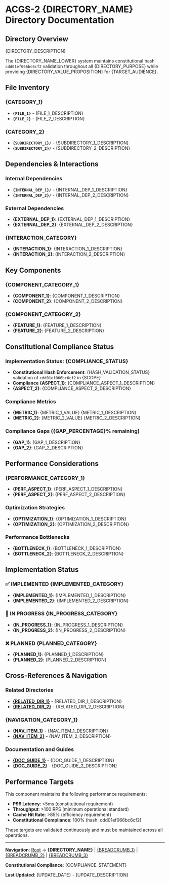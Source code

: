 # ACGS-2 {DIRECTORY_NAME} Directory Documentation
<!-- Constitutional Hash: cdd01ef066bc6cf2 -->

## Directory Overview

{DIRECTORY_DESCRIPTION}

The {DIRECTORY_NAME_LOWER} system maintains constitutional hash `cdd01ef066bc6cf2` validation throughout all {DIRECTORY_PURPOSE} while providing {DIRECTORY_VALUE_PROPOSITION} for {TARGET_AUDIENCE}.

## File Inventory

### {CATEGORY_1}
- **`{FILE_1}`** - {FILE_1_DESCRIPTION}
- **`{FILE_2}`** - {FILE_2_DESCRIPTION}

### {CATEGORY_2}
- **`{SUBDIRECTORY_1}/`** - {SUBDIRECTORY_1_DESCRIPTION}
- **`{SUBDIRECTORY_2}/`** - {SUBDIRECTORY_2_DESCRIPTION}

## Dependencies & Interactions

### Internal Dependencies
- **`{INTERNAL_DEP_1}/`** - {INTERNAL_DEP_1_DESCRIPTION}
- **`{INTERNAL_DEP_2}/`** - {INTERNAL_DEP_2_DESCRIPTION}

### External Dependencies
- **{EXTERNAL_DEP_1}**: {EXTERNAL_DEP_1_DESCRIPTION}
- **{EXTERNAL_DEP_2}**: {EXTERNAL_DEP_2_DESCRIPTION}

### {INTERACTION_CATEGORY}
- **{INTERACTION_1}**: {INTERACTION_1_DESCRIPTION}
- **{INTERACTION_2}**: {INTERACTION_2_DESCRIPTION}

## Key Components

### {COMPONENT_CATEGORY_1}
- **{COMPONENT_1}**: {COMPONENT_1_DESCRIPTION}
- **{COMPONENT_2}**: {COMPONENT_2_DESCRIPTION}

### {COMPONENT_CATEGORY_2}
- **{FEATURE_1}**: {FEATURE_1_DESCRIPTION}
- **{FEATURE_2}**: {FEATURE_2_DESCRIPTION}

## Constitutional Compliance Status

### Implementation Status: {COMPLIANCE_STATUS}
- **Constitutional Hash Enforcement**: {HASH_VALIDATION_STATUS} validation of `cdd01ef066bc6cf2` in {SCOPE}
- **Compliance {ASPECT_1}**: {COMPLIANCE_ASPECT_1_DESCRIPTION}
- **{ASPECT_2}**: {COMPLIANCE_ASPECT_2_DESCRIPTION}

### Compliance Metrics
- **{METRIC_1}**: {METRIC_1_VALUE} {METRIC_1_DESCRIPTION}
- **{METRIC_2}**: {METRIC_2_VALUE} {METRIC_2_DESCRIPTION}

### Compliance Gaps ({GAP_PERCENTAGE}% remaining)
- **{GAP_1}**: {GAP_1_DESCRIPTION}
- **{GAP_2}**: {GAP_2_DESCRIPTION}

## Performance Considerations

### {PERFORMANCE_CATEGORY_1}
- **{PERF_ASPECT_1}**: {PERF_ASPECT_1_DESCRIPTION}
- **{PERF_ASPECT_2}**: {PERF_ASPECT_2_DESCRIPTION}

### Optimization Strategies
- **{OPTIMIZATION_1}**: {OPTIMIZATION_1_DESCRIPTION}
- **{OPTIMIZATION_2}**: {OPTIMIZATION_2_DESCRIPTION}

### Performance Bottlenecks
- **{BOTTLENECK_1}**: {BOTTLENECK_1_DESCRIPTION}
- **{BOTTLENECK_2}**: {BOTTLENECK_2_DESCRIPTION}

## Implementation Status

### ✅ IMPLEMENTED {IMPLEMENTED_CATEGORY}
- **{IMPLEMENTED_1}**: {IMPLEMENTED_1_DESCRIPTION}
- **{IMPLEMENTED_2}**: {IMPLEMENTED_2_DESCRIPTION}

### 🔄 IN PROGRESS {IN_PROGRESS_CATEGORY}
- **{IN_PROGRESS_1}**: {IN_PROGRESS_1_DESCRIPTION}
- **{IN_PROGRESS_2}**: {IN_PROGRESS_2_DESCRIPTION}

### ❌ PLANNED {PLANNED_CATEGORY}
- **{PLANNED_1}**: {PLANNED_1_DESCRIPTION}
- **{PLANNED_2}**: {PLANNED_2_DESCRIPTION}

## Cross-References & Navigation

### Related Directories
- **[{RELATED_DIR_1}](../{RELATED_DIR_1_PATH}/claude.md)** - {RELATED_DIR_1_DESCRIPTION}
- **[{RELATED_DIR_2}](../{RELATED_DIR_2_PATH}/claude.md)** - {RELATED_DIR_2_DESCRIPTION}

### {NAVIGATION_CATEGORY_1}
- **[{NAV_ITEM_1}]({NAV_ITEM_1_PATH}/claude.md)** - {NAV_ITEM_1_DESCRIPTION}
- **[{NAV_ITEM_2}]({NAV_ITEM_2_PATH}/claude.md)** - {NAV_ITEM_2_DESCRIPTION}

### Documentation and Guides
- **[{DOC_GUIDE_1}](../docs/{DOC_GUIDE_1_PATH}/claude.md)** - {DOC_GUIDE_1_DESCRIPTION}
- **[{DOC_GUIDE_2}](../docs/{DOC_GUIDE_2_PATH}/claude.md)** - {DOC_GUIDE_2_DESCRIPTION}


## Performance Targets

This component maintains the following performance requirements:

- **P99 Latency**: <5ms (constitutional requirement)
- **Throughput**: >100 RPS (minimum operational standard)
- **Cache Hit Rate**: >85% (efficiency requirement)
- **Constitutional Compliance**: 100% (hash: cdd01ef066bc6cf2)

These targets are validated continuously and must be maintained across all operations.

---

**Navigation**: [Root](../claude.md) → **{DIRECTORY_NAME}** | [{BREADCRUMB_1}](../{BREADCRUMB_1_PATH}/claude.md) | [{BREADCRUMB_2}](../{BREADCRUMB_2_PATH}/claude.md) | [{BREADCRUMB_3}](../{BREADCRUMB_3_PATH}/claude.md)

**Constitutional Compliance**: {COMPLIANCE_STATEMENT}

**Last Updated**: {UPDATE_DATE} - {UPDATE_DESCRIPTION}
